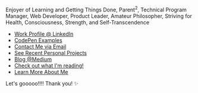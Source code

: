 Enjoyer of Learning and Getting Things Done, Parent<sup>2</sup>, Technical Program Manager, Web Developer, Product Leader, Amateur Philosopher, Striving for Health, Consciousness, Strength, and Self-Transcendence
        
- [Work Profile @ LinkedIn](https://www.linkedin.com/in/antoniwan/)
- [CodePen Examples](https://codepen.io/antoniwan/#)
- [Contact Me via Email](mailto:antonio@builds.software)
- [See Recent Personal Projects](https://antoniorodriguez.us/projects)
- [Blog @Medium](https://wizards777.medium.com)
- [Check out what I'm reading!](https://www.goodreads.com/antoniwan)
- [Learn More About Me](https://antoniorodriguez.us/about-me)

Let's gooooo!!!! Thank you! ✨
